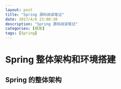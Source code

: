 ```yaml
---
layout: post
title: "Spring 源码阅读笔记"
date: 2017/4/6 23:00:30  
description: "Spring 源码阅读笔记"
categories: [框架]
tags: [Spring]
---
```


# Spring 整体架构和环境搭建

## Spring 的整体架构


